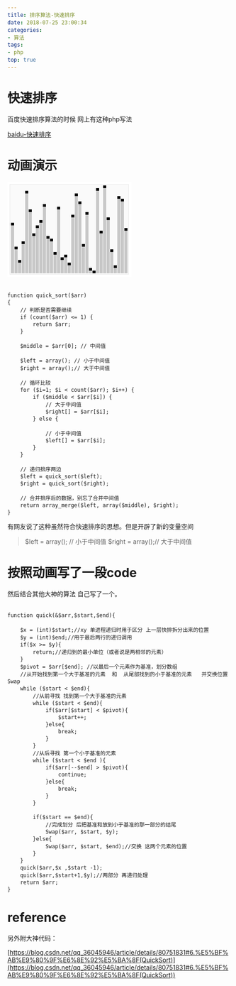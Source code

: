 ```yaml
---
title: 排序算法-快速排序
date: 2018-07-25 23:00:34
categories:
- 算法
tags:
- php
top: true
---
```




# 快速排序

百度快速排序算法的时候 网上有这种php写法

[baidu-快速排序](https://baike.baidu.com/item/%E5%BF%AB%E9%80%9F%E6%8E%92%E5%BA%8F%E7%AE%97%E6%B3%95/369842?fromtitle=%E5%BF%AB%E9%80%9F%E6%8E%92%E5%BA%8F&fromid=2084344&fr=aladdin#3_13)

# 动画演示

<img src="/img/quickS.gif">

```

function quick_sort($arr)
{
    // 判断是否需要继续
    if (count($arr) <= 1) {
        return $arr;
    }
 
    $middle = $arr[0]; // 中间值
 
    $left = array(); // 小于中间值
    $right = array();// 大于中间值
 
    // 循环比较
    for ($i=1; $i < count($arr); $i++) { 
        if ($middle < $arr[$i]) {
            // 大于中间值
            $right[] = $arr[$i];
        } else {
 
            // 小于中间值
            $left[] = $arr[$i];
        }
    }
 
    // 递归排序两边
    $left = quick_sort($left);
    $right = quick_sort($right);
 
    // 合并排序后的数据，别忘了合并中间值
    return array_merge($left, array($middle), $right);
}

```


有网友说了这种虽然符合快速排序的思想。但是开辟了新的变量空间

> $left = array(); // 小于中间值
> $right = array();// 大于中间值

# 按照动画写了一段code

然后结合其他大神的算法 自己写了一个。


```

function quick(&$arr,$start,$end){

    $x = (int)$start;//xy 单进程递归时用于区分 上一层快排拆分出来的位置
    $y = (int)$end;//用于最后两行的递归调用
    if($x >= $y){
        return;//递归到的最小单位（或者说是两相邻的元素）
    }
    $pivot = $arr[$end]; //以最后一个元素作为基准，划分数组
    //从开始找到第一个大于基准的元素  和  从尾部找到的小于基准的元素   并交换位置Swap
    while ($start < $end){
        //从前寻找 找到第一个大于基准的元素
        while ($start < $end){
            if($arr[$start] < $pivot){
                $start++;
            }else{
                break;
            }
        }
        //从后寻找 第一个小于基准的元素
        while ($start < $end ){
            if($arr[--$end] > $pivot){
                continue;
            }else{
                break;
            }
        }
        
        if($start == $end){
            //完成划分 后把基准和放到小于基准的那一部分的结尾
            Swap($arr, $start, $y);
        }else{
            Swap($arr, $start, $end);//交换 这两个元素的位置
        }
    }
    quick($arr,$x ,$start -1);
    quick($arr,$start+1,$y);//两部分 再递归处理
    return $arr;
}

```


# reference

另外附大神代码：

[https://blog.csdn.net/qq_36045946/article/details/80751831#6.%E5%BF%AB%E9%80%9F%E6%8E%92%E5%BA%8F(QuickSort)](https://blog.csdn.net/qq_36045946/article/details/80751831#6.%E5%BF%AB%E9%80%9F%E6%8E%92%E5%BA%8F(QuickSort))



